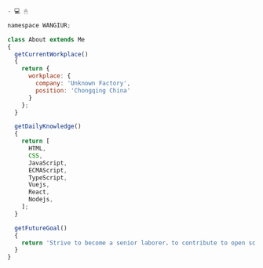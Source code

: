 <!--
**WANGIUR/WANGIUR** is a ✨ _special_ ✨ repository because its `README.md` (this file) appears on your GitHub profile.

Here are some ideas to get you started:

- 🔭 I’m currently working on ...
- 🌱 I’m currently learning ...
- 👯 I’m looking to collaborate on ...
- 🤔 I’m looking for help with ...
- 💬 Ask me about ...
- 📫 How to reach me: ...
- 😄 Pronouns: ...
- ⚡ Fun fact: ...
-->

````js
- 💻 🖱

namespace WANGIUR;

class About extends Me
{
  getCurrentWorkplace() 
  {
    return {
      workplace: {
        company: 'Unknown Factory',
        position: 'Chongqing China'
      }
    };
  }

  getDailyKnowledge()
  {
    return [
      HTML,
      CSS,
      JavaScript,
      ECMAScript,
      TypeScript,
      Vuejs,
      React,
      Nodejs,
    ];
  }

  getFutureGoal()
  {
    return 'Strive to become a senior laborer，to contribute to open source.';
  } 
}
````


